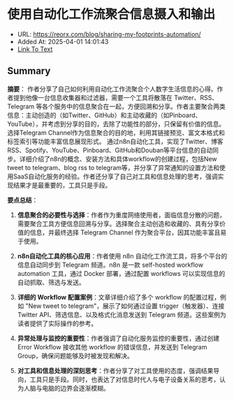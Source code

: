 # 使用自动化工作流聚合信息摄入和输出
- URL: https://reorx.com/blog/sharing-my-footprints-automation/
- Added At: 2025-04-01 14:01:43
- [Link To Text](2025-04-01-使用自动化工作流聚合信息摄入和输出_raw.md)

## Summary
**摘要**：
作者分享了自己如何利用自动化工作流聚合个人数字生活信息的心得。作者提到他像一台信息收集器和过滤器，需要一个工具将散落在 Twitter、RSS、Telegram 等各个服务中的信息聚合在一起，方便回溯和分享。作者主要聚合两类信息：主动创造的（如Twitter、GitHub）和主动收藏的（如Pinboard、YouTube），并考虑到分享的目的，去除了功能性的部分，只保留有价值的信息。选择Telegram Channel作为信息聚合的目的地，利用其链接预览、富文本格式和标签索引等功能丰富信息展现形式。 通过n8n自动化工具，实现了Twitter、博客RSS、Spotify、YouTube、Pinboard、GitHub和Douban等平台信息的自动同步。详细介绍了n8n的概念、安装方法和具体workflow的创建过程，包括New tweet to telegram、blog rss to telegram等，并分享了异常通知的设置方法和使用SaaS自动化服务的经验。作者还分享了自己对工具和信息处理的思考，强调实现结果才是最重要的，工具只是手段。

**要点总结**：

1.  **信息聚合的必要性与选择**：作者作为重度网络使用者，面临信息分散的问题，需要聚合工具方便信息回溯与分享。选择聚合主动创造和收藏的、具有分享价值的信息，并最终选择 Telegram Channel 作为聚合平台，因其功能丰富且易于使用。
    
2.  **n8n自动化工具的核心应用**：作者使用 n8n 自动化工作流工具，将多个平台的信息自动同步到 Telegram 频道。n8n 是一款 self-hosted workflow automation 工具，通过 Docker 部署，通过配置 workflows 可以实现信息的自动抓取、筛选与发送。
    
3.  **详细的 Workflow 配置案例**：文章详细介绍了多个 workflow 的配置过程，例如 "New tweet to telegram"，展示了如何通过设置 trigger（触发器）、连接 Twitter API、筛选信息、以及格式化消息发送到 Telegram 频道。这些案例为读者提供了实际操作的参考。
    
4.  **异常处理与监控的重要性**：作者强调了自动化服务监控的重要性，通过创建 Error Workflow 接收其他 workflow 的错误信息，并发送到 Telegram Group，确保问题能够及时被发现和解决。
    
5.  **对工具和信息处理的深刻思考**：作者分享了对工具使用的态度，强调结果导向，工具只是手段。同时，也表达了对信息时代人与电子设备关系的思考，认为人脑与电脑的边界会逐渐模糊。
